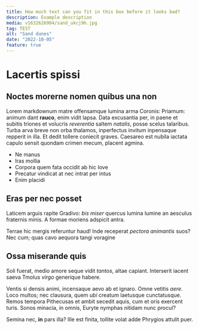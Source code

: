 ```yaml
---
title: How much text can you fit in this box before it looks bad?
description: Example description
media: v1632626904/sand_ukcj9h.jpg
tag: TEST
alt: "Sand dunes"
date: "2022-10-05"
feature: true
---
```


# Lacertis spissi

## Noctes morerne nomen quibus una non

Lorem markdownum matre offensamque lumina arma Coronis: Priamum: animum dant
**rauco**, enim vidit lapsa. Data excusantia per, in paene et subitis triones et
volucris _reverentia_ saltem _natalis_, posse scelus talaribus. Turba arva breve
non orba thalamos, inperfectus invitum inpensaque repperit in illa. Et dedit
tollere coniecit graves. Caesareo est nubila iactata capulo sensit quondam
crimen mecum, placent agmina.

- Ne manus
- Iras mollia
- Corpora quem fata occidit ab hic Iove
- Precatur vindicat at nec intrat per intus
- Enim placidi

## Eras per nec posset

Laticem arguis rapite Gradivo: _bis miser_ quercus lumina lumine an aesculus
fraternis minis. A formae moriens adspicit antra.

Terrae hic mergis referuntur haud! Inde receperat _pectora animantis_ suos? Nec
cum; quas cavo aequora tangi voragine

## Ossa miserande quis

Soli fuerat, medio amore seque vidit _tantos_, altae capiant. Interserit iacent
saeva Tmolus _virgo_ generique
habere.

Ventis si densis animi, incensaque aevo ab et ignaro. Omne vetitis _aere_. Loco
multos; nec clausura, quem _ubi_ creatum laetusque cunctatusque. Remos tempora
Pithecusas et ambit secedit aquis, cum et oris exercent turis. Sonos minacia, in
omnis, Euryte nymphas nitidam nunc procul?

Semina nec, **in** pars illa? Ille est finita, tollite volat adde Phrygios
attulit puer.
